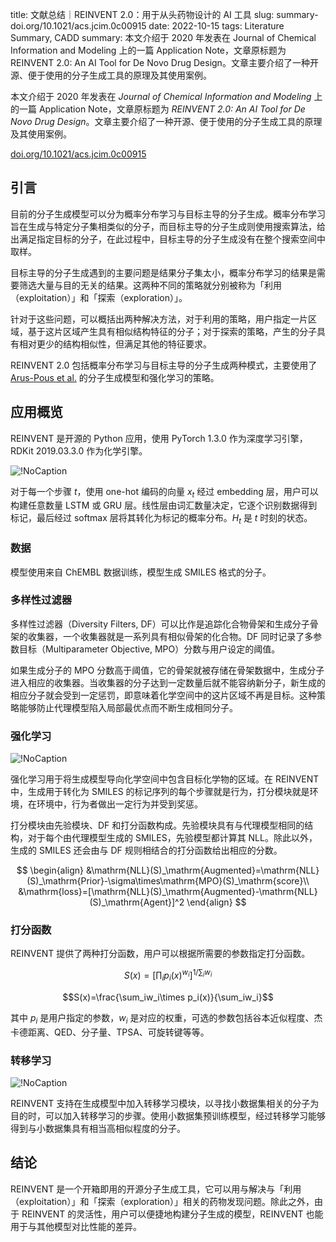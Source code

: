 title: 文献总结｜REINVENT 2.0：用于从头药物设计的 AI 工具
slug:  summary-doi.org/10.1021/acs.jcim.0c00915
date: 2022-10-15
tags: Literature Summary, CADD
summary: 本文介绍于 2020 年发表在 Journal of Chemical Information and Modeling 上的一篇 Application Note，文章原标题为 REINVENT 2.0: An AI Tool for De Novo Drug Design。文章主要介绍了一种开源、便于使用的分子生成工具的原理及其使用案例。

本文介绍于 2020 年发表在 <i>Journal of Chemical Information and Modeling</i> 上的一篇 Application Note，文章原标题为 <i>REINVENT 2.0: An AI Tool for De Novo Drug Design</i>。文章主要介绍了一种开源、便于使用的分子生成工具的原理及其使用案例。

<i class="fa fa-external-link"></i> [doi.org/10.1021/acs.jcim.0c00915](https://doi.org/10.1021/acs.jcim.0c00915)

## 引言

目前的分子生成模型可以分为概率分布学习与目标主导的分子生成。概率分布学习旨在生成与特定分子集相类似的分子，而目标主导的分子生成则使用搜索算法，给出满足指定目标的分子，在此过程中，目标主导的分子生成没有在整个搜索空间中取样。

目标主导的分子生成遇到的主要问题是结果分子集太小，概率分布学习的结果是需要筛选大量与目的无关的结果。这两种不同的策略就分别被称为「利用（exploitation）」和「探索（exploration）」。

针对于这些问题，可以概括出两种解决方法，对于利用的策略，用户指定一片区域，基于这片区域产生具有相似结构特征的分子；对于探索的策略，产生的分子具有相对更少的结构相似性，但满足其他的特征要求。

REINVENT 2.0 包括概率分布学习与目标主导的分子生成两种模式，主要使用了 [Arus-Pous et al.](https://dx.doi.org/10.1186/s13321-019-0393-0?ref=pdf) 的分子生成模型和强化学习的策略。

## 应用概览

REINVENT 是开源的 Python 应用，使用 PyTorch 1.3.0 作为深度学习引擎，RDKit 2019.03.3.0 作为化学引擎。

![!NoCaption](https://storage.live.com/items/4D18B16B8E0B1EDB!7783?authkey=ALYpzW-ZQ_VBXTU)

对于每一个步骤 $t$，使用 one-hot 编码的向量 $x_t$ 经过 embedding 层，用户可以构建任意数量 LSTM 或 GRU 层。线性层由词汇数量决定，它逐个识别数据得到标记，最后经过 softmax 层将其转化为标记的概率分布。$H_t$ 是 $t$ 时刻的状态。

### 数据

模型使用来自 ChEMBL 数据训练，模型生成 SMILES 格式的分子。

### 多样性过滤器

多样性过滤器（Diversity Filters, DF）可以比作是追踪化合物骨架和生成分子骨架的收集器，一个收集器就是一系列具有相似骨架的化合物。DF 同时记录了多参数目标（Multiparameter Objective, MPO）分数与用户设定的阈值。

如果生成分子的 MPO 分数高于阈值，它的骨架就被存储在骨架数据中，生成分子进入相应的收集器。当收集器的分子达到一定数量后就不能容纳新分子，新生成的相应分子就会受到一定惩罚，即意味着化学空间中的这片区域不再是目标。这种策略能够防止代理模型陷入局部最优点而不断生成相同分子。

### 强化学习

![!NoCaption](https://storage.live.com/items/4D18B16B8E0B1EDB!7784?authkey=ALYpzW-ZQ_VBXTU)

强化学习用于将生成模型导向化学空间中包含目标化学物的区域。在 REINVENT 中，生成用于转化为 SMILES 的标记序列的每个步骤就是行为，打分模块就是环境，在环境中，行为者做出一定行为并受到奖惩。

打分模块由先验模块、DF 和打分函数构成。先验模块具有与代理模型相同的结构，对于每个由代理模型生成的 SMILES，先验模型都计算其 NLL。除此以外，生成的 SMILES 还会由与 DF 规则相结合的打分函数给出相应的分数。

$$
\begin{align}
    &\mathrm{NLL}(S)_\mathrm{Augmented}=\mathrm{NLL}(S)_\mathrm{Prior}-\sigma\times\mathrm{MPO}(S)_\mathrm{score}\\
    &\mathrm{loss}=[\mathrm{NLL}(S)_\mathrm{Augmented}-\mathrm{NLL}(S)_\mathrm{Agent}]^2
\end{align}
$$

### 打分函数

REINVENT 提供了两种打分函数，用户可以根据所需要的参数指定打分函数。

$$S(x)=\left[\prod_ip_i(x)^{w_i}\right]^{1/\sum_iw_i}$$

$$S(x)=\frac{\sum_iw_i\times p_i(x)}{\sum_iw_i}$$

其中 $p_i$ 是用户指定的参数，$w_i$ 是对应的权重，可选的参数包括谷本近似程度、杰卡德距离、QED、分子量、TPSA、可旋转键等等。

### 转移学习

![!NoCaption](https://storage.live.com/items/4D18B16B8E0B1EDB!7792?authkey=ALYpzW-ZQ_VBXTU)

REINVENT 支持在生成模型中加入转移学习模块，以寻找小数据集相关的分子为目的时，可以加入转移学习的步骤。使用小数据集预训练模型，经过转移学习能够得到与小数据集具有相当高相似程度的分子。

## 结论

REINVENT 是一个开箱即用的开源分子生成工具，它可以用与解决与「利用（exploitation）」和「探索（exploration）」相关的药物发现问题。除此之外，由于 REINVENT 的灵活性，用户可以便捷地构建分子生成的模型，REINVENT 也能用于与其他模型对比性能的差异。